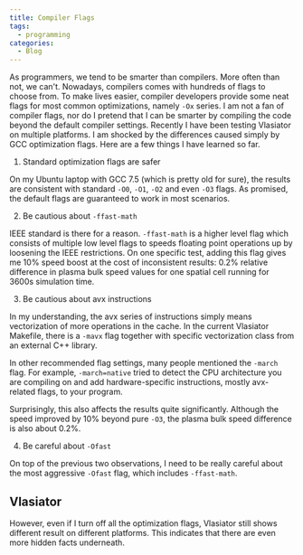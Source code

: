 ```yaml
---
title: Compiler Flags
tags:
  - programming
categories:
  - Blog
---
```


As programmers, we tend to be smarter than compilers. More often than not, we can't.
Nowadays, compilers comes with hundreds of flags to choose from.
To make lives easier, compiler developers provide some neat flags for most common optimizations, namely `-Ox` series.
I am not a fan of compiler flags, nor do I pretend that I can be smarter by compiling the code beyond the default compiler settings.
Recently I have been testing Vlasiator on multiple platforms. I am shocked by the differences caused simply by GCC optimization flags.
Here are a few things I have learned so far.

1. Standard optimization flags are safer

On my Ubuntu laptop with GCC 7.5 (which is pretty old for sure), the results are consistent with standard `-O0`, `-O1`, `-O2` and even `-O3` flags.
As promised, the default flags are guaranteed to work in most scenarios.

2. Be cautious about `-ffast-math`

IEEE standard is there for a reason.
`-ffast-math` is a higher level flag which consists of multiple low level flags to speeds floating point operations up by loosening the IEEE restrictions.
On one specific test, adding this flag gives me 10% speed boost at the cost of inconsistent results: 0.2% relative difference in plasma bulk speed values for one spatial cell running for 3600s simulation time.

3. Be cautious about avx instructions

In my understanding, the avx series of instructions simply means vectorization of more operations in the cache.
In the current Vlasiator Makefile, there is a `-mavx` flag together with specific vectorization class from an external C++ library.

In other recommended flag settings, many people mentioned the `-march` flag.
For example, `-march=native` tried to detect the CPU architecture you are compiling on and add hardware-specific instructions, mostly avx-related flags, to your program.

Surprisingly, this also affects the results quite significantly.
Although the speed improved by 10% beyond pure `-O3`, the plasma bulk speed difference is also about 0.2%.

4. Be careful about `-Ofast`

On top of the previous two observations, I need to be really careful about the most aggressive `-Ofast` flag, which includes `-ffast-math`.

## Vlasiator

However, even if I turn off all the optimization flags, Vlasiator still shows different result on different platforms.
This indicates that there are even more hidden facts underneath.
